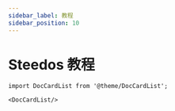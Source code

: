 ```yaml
---
sidebar_label: 教程
sidebar_position: 10
---
```


# Steedos 教程


```mdx-code-block
import DocCardList from '@theme/DocCardList';

<DocCardList/>
```
